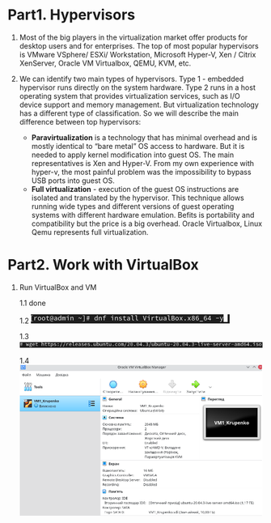 # **Part1. Hypervisors**
1. Most of the big players in the virtualization market offer products for desktop users and for enterprises. The top of most popular hypervisors is VMware VSphere/ ESXi/ Workstation, Microsoft  Hyper-V, Xen / Citrix XenServer, Oracle VM Virtualbox, QEMU, KVM, etc.

2. We can identify two main types of hypervisors. Type 1 - embedded hypervisor runs directly on the system hardware. Type 2 runs in a host operating system that provides virtualization services, such as I/O device support and memory management. But virtualization technology has a different type of classification. So we will describe the main difference between top hypervisors:
    + **Paravirtualization** is a technology that has minimal overhead and is mostly identical to “bare metal” OS access to hardware. But it is needed to apply kernel modification into guest OS. The main representatives is Xen and Hyper-V. From my own experience with hyper-v, the most painful problem was the impossibility to bypass USB ports into guest OS.
    + **Full virtualization** - execution of the guest OS  instructions are isolated and translated by the hypervisor. This technique allows running wide types and different versions of guest operating systems with different hardware emulation. Befits is portability and compatibility but the price is a big overhead. Oracle Virtualbox, Linux Qemu represents full virtualization. 
# **Part2. Work with VirtualBox**
1. Run VirtualBox and VM

    1.1 done

    1.2 ![alt install VirtualBox on Fedora33](/m2/task2.1/images/1_2.png)

    1.3 ![alt Download latest Ubuntu](/m2/task2.1/images/1_3.png)

    1.4 ![alt Create VM1](/m2/task2.1/images/1_4.png)

